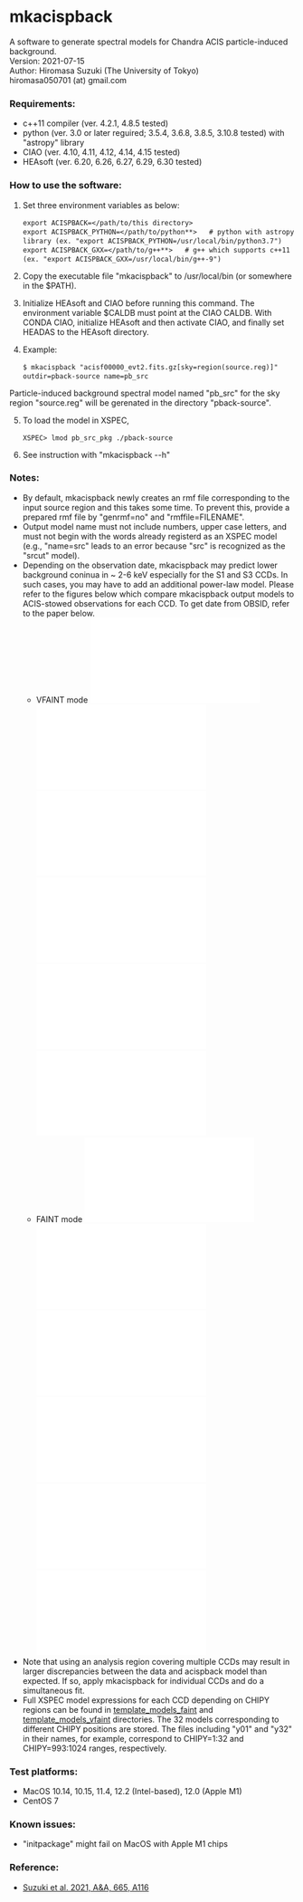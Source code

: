 mkacispback
=======================  
A software to generate spectral models for Chandra ACIS particle-induced background.  
Version: 2021-07-15  
Author: Hiromasa Suzuki (The University of Tokyo)  
hiromasa050701 (at) gmail.com  


### Requirements:
- c++11 compiler (ver. 4.2.1, 4.8.5 tested)
- python (ver. 3.0 or later reguired; 3.5.4, 3.6.8, 3.8.5, 3.10.8 tested) with "astropy" library
- CIAO (ver. 4.10, 4.11, 4.12, 4.14, 4.15 tested)
- HEAsoft (ver. 6.20, 6.26, 6.27, 6.29, 6.30 tested)


### How to use the software:
1. Set three environment variables as below:

       export ACISPBACK=</path/to/this directory>
       export ACISPBACK_PYTHON=</path/to/python**>   # python with astropy library (ex. "export ACISPBACK_PYTHON=/usr/local/bin/python3.7")
       export ACISPBACK_GXX=</path/to/g++**>   # g++ which supports c++11 (ex. "export ACISPBACK_GXX=/usr/local/bin/g++-9")

2. Copy the executable file "mkacispback" to /usr/local/bin (or somewhere in the $PATH).
3. Initialize HEAsoft and CIAO before running this command. The environment variable $CALDB must point at the CIAO CALDB. With CONDA CIAO, initialize HEAsoft and then activate CIAO, and finally set HEADAS to the HEAsoft directory.
4. Example:
 
       $ mkacispback "acisf00000_evt2.fits.gz[sky=region(source.reg)]" outdir=pback-source name=pb_src

Particle-induced background spectral model named "pb_src" for the sky region "source.reg" will be gerenated in the directory "pback-source".

5. To load the model in XSPEC, 

       XSPEC> lmod pb_src_pkg ./pback-source

6. See instruction with "mkacispback --h"


### Notes:
- By default, mkacispback newly creates an rmf file corresponding to the input source region and this takes some time. To prevent this, provide a prepared rmf file by "genrmf=no" and "rmffile=FILENAME".
- Output model name must not include numbers, upper case letters, and must not begin with the words already registerd as an XSPEC model (e.g., "name=src" leads to an error because "src" is recognized as the "srcut" model).
- Depending on the observation date, mkacispback may predict lower background coninua in ~ 2-6 keV especially for the S1 and S3 CCDs. In such cases, you may have to add an additional power-law model. Please refer to the figures below which compare mkacispback output models to ACIS-stowed observations for each CCD. To get date from OBSID, refer to the paper below.
	- VFAINT mode 
![I0, vfaint mode](figures/vfaint_ccd0_tiled-crop.pdf)
![I2, vfaint mode](figures/vfaint_ccd2_tiled-crop.pdf)
![I3, vfaint mode](figures/vfaint_ccd3_tiled-crop.pdf)
![S1, vfaint mode](figures/vfaint_ccd5_tiled-crop.pdf)
![S2, vfaint mode](figures/vfaint_ccd6_tiled-crop.pdf)
![S3, vfaint mode](figures/vfaint_ccd7_tiled-crop.pdf)
	- FAINT mode 
![I0, faint mode](figures/faint_ccd0_tiled-crop.pdf)
![I2, faint mode](figures/faint_ccd2_tiled-crop.pdf)
![I3, faint mode](figures/faint_ccd3_tiled-crop.pdf)
![S1, faint mode](figures/faint_ccd5_tiled-crop.pdf)
![S2, faint mode](figures/faint_ccd6_tiled-crop.pdf)
![S3, faint mode](figures/faint_ccd7_tiled-crop.pdf)
- Note that using an analysis region covering multiple CCDs may result in larger discrepancies between the data and acispback model than expected. If so, apply mkacispback for individual CCDs and do a simultaneous fit.
- Full XSPEC model expressions for each CCD depending on CHIPY regions can be found in [template_models_faint](template_models_faint) and [template_models_vfaint](template_models_vfaint) directories. The 32 models corresponding to different CHIPY positions are stored. The files including "y01" and "y32" in their names, for example, correspond to CHIPY=1:32  and CHIPY=993:1024 ranges, respectively.


### Test platforms:
- MacOS 10.14, 10.15, 11.4, 12.2 (Intel-based), 12.0 (Apple M1)
- CentOS 7


### Known issues:
- "initpackage" might fail on MacOS with Apple M1 chips


### Reference:
- [Suzuki et al. 2021, A&A, 665, A116](https://doi.org/10.1051/0004-6361/202141458)
